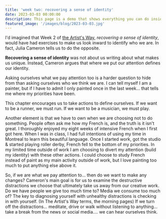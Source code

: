 ```yaml
---
title: 'week two: recovering a sense of identity'
date: 2023-03-03 00:00:00
description: This page is a demo that shows everything you can do inside portfolio and blog posts.
featured_image: '/images/blog/2023-03-03.jpg'
---
```


I'd imagined that Week 2 of [the Artist's Way](https://juliacameronlive.com/books-by-julia/the-artists-way-a-spiritual-path-to-higher-creativity/), *recovering a sense of identity*, would have had exercises to make us look inward to identify who we are.  In fact, Julia Cameron tells us to do the opposite. 

**Recovering a sense of identity** was not about us writing about what makes us unique.  Instead, Cameron argues that where we put our attention defines our identity.  

Asking ourselves what we pay attention too is a harder question to hide from than asking ourselves who we think we are.  I can tell myself I am a painter, but if I have to admit I only painted once in the last week... that tells me where my priorities have been.

This chapter encourages us to take actions to define ourselves.  If we want to be a runner, we must run.  If we want to be a musician, we must play.  

Another element is that we have to own when we are choosing not to do something. People often ask me how my French is, and the truth is it isn't great.  I thoroughly enjoyed my eight weeks of intensive French when I first got here.  When I was in class, I had full intentions of using my time in Montreal to learn this beautiful language. Once I started work, got the studio & started playing roller derby, French fell to the bottom of my priorities.  In my limited time outside of work I am choosing to divert my attention (build my identity) with these other actions.  I could choose to study French instead of paint as my main activity outside of work, but I love painting too much to put anything else above it.

So, if we are what we pay attention to... then do we want to make any changes?  Cameron's main goal is for us to examine the destructive distractions we choose that ultimately take us away from our creative work.  Do we have people we give too much time to?  Media we consume too much of?  The key to diagnosing yourself with unhealthy distractions is checking in with yourself.  (In The Artist's Way terms, the morning pages)  If we turn off the distractions... meditate, drive or walk without listening to anything... take a break from the news or social media.... we can hear ourselves think.  